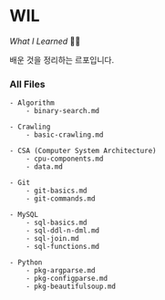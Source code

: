# WIL
*What I Learned* 🙋🏻


배운 것을 정리하는 르포입니다.


### All Files

    - Algorithm
        - binary-search.md

    - Crawling
        - basic-crawling.md

    - CSA (Computer System Architecture)
        - cpu-components.md
        - data.md

    - Git
        - git-basics.md
        - git-commands.md

    - MySQL
        - sql-basics.md
        - sql-ddl-n-dml.md
        - sql-join.md
        - sql-functions.md

    - Python
        - pkg-argparse.md
        - pkg-configparse.md
        - pkg-beautifulsoup.md
